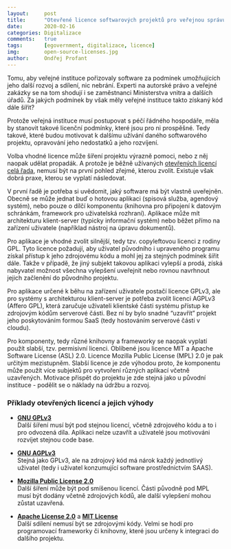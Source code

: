 ```yaml
---
layout:     post
title:      "Otevřené licence softwarových projektů pro veřejnou správu"
date:       2020-02-16
categories: Digitalizace
comments:   true
tags:       [egovernment, digitalizace, licence]
img:        open-source-licenses.jpg
author:     Ondřej Profant
---
```


Tomu, aby veřejné instituce pořizovaly software za podmínek umožňujících jeho další rozvoj a sdílení, nic nebrání. Experti na autorské právo a veřejné zakázky se na tom shodují i se zaměstnanci Ministerstva vnitra a dalších úřadů. Za jakých podmínek by však měly veřejné instituce takto získaný kód dále šířit?

<!--more-->

Protože veřejná instituce musí postupovat s péčí řádného hospodáře, měla by stanovit takové licenční podmínky, které jsou pro ni prospěšné. Tedy takové, které budou motivovat k dalšímu užívání daného softwarového projektu, opravování jeho nedostatků a jeho rozvíjení. 

Volba vhodné licence může šíření projektu výrazně pomoci, nebo z něj naopak udělat propadák. A protože je běžně užívaných [otevřených licencí celá řada](https://opensource.org/licenses/category), nemusí být na první pohled zřejmé, kterou zvolit. Existuje však dobrá praxe, kterou se vyplatí následovat.

V první řadě je potřeba si uvědomit, jaký software má být vlastně uveřejněn. Obecně se může jednat buď o hotovou aplikaci (spisová služba, agendový systém), nebo pouze o dílčí komponentu (knihovna pro připojení k datovým schránkám, framework pro uživatelská rozhraní). Aplikace může mít architekturu klient-server (typicky informační systém) nebo běžet přímo na zařízení uživatele (například nástroj na úpravu dokumentů).

Pro aplikace je vhodné zvolit silnější, tedy tzv. copyleftovou licenci z rodiny GPL. Tyto licence požadují, aby uživatel původního i upraveného programu získal přístup k jeho zdrojovému kódu a mohl jej za stejných podmínek šířit dále. Takže v případě, že jiný subjekt takovou aplikaci vylepší a prodá, získá nabyvatel možnost všechna vylepšení uveřejnit nebo rovnou navrhnout jejich začlenění do původního projektu.

Pro aplikace určené k běhu na zařízení uživatele postačí licence GPLv3, ale pro systémy s architekturou klient-server je potřeba zvolit licenci AGPLv3 (Affero GPL), která zaručuje uživateli klientské části systému přístup ke zdrojovým kódům serverové části. Bez ní by bylo snadné “uzavřít” projekt jeho poskytováním formou SaaS (tedy hostováním serverové části v cloudu).

Pro komponenty, tedy různé knihovny a frameworky se naopak vyplatí použít slabší, tzv. permisivní licenci. Oblíbené jsou licence MIT a Apache Software License (ASL) 2.0. Licence Mozilla Public License (MPL) 2.0 je pak určitým mezistupněm. Slabší licence je zde výhodou proto, že komponentu může použít více subjektů pro vytvoření různých aplikací včetně uzavřených. Motivace přispět do projektu je zde stejná jako u původní instituce - podělit se o náklady na údržbu a rozvoj.

### Příklady otevřených licencí a jejich výhody

* **[GNU GPLv3](https://choosealicense.com/licenses/gpl-3.0/)**  
Další šíření musí být pod stejnou licencí, včetně zdrojového kódu a to i pro odvozená díla. Aplikaci nelze uzavřít a uživatelé jsou motivováni rozvíjet stejnou code base.

* **[GNU AGPLv3](https://choosealicense.com/licenses/agpl-3.0/)**  
Stejná jako GPLv3, ale na zdrojový kód má nárok každý jednotlivý uživatel (tedy i uživatel konzumující software prostřednictvím SAAS).

* **[Mozilla Public License 2.0](https://choosealicense.com/licenses/mpl-2.0/)**  
Další šíření může být pod smíšenou licencí. Části původně pod MPL musí být dodány včetně zdrojových kódů, ale další vylepšení mohou zůstat uzavřená.

* **[Apache License 2.0](https://choosealicense.com/licenses/apache-2.0/)** a **[MIT License](https://choosealicense.com/licenses/mit/)**  
Další sdílení nemusí být se zdrojovými kódy. Velmi se hodí pro programovací frameworky či knihovny, které jsou určeny k integraci do dalšího projektu.
